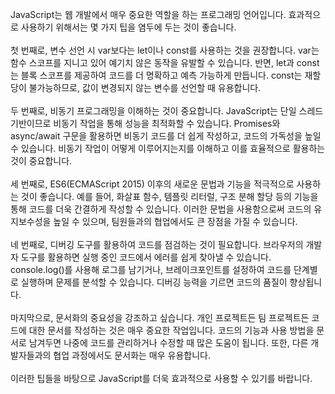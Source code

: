 <p>JavaScript는 웹 개발에서 매우 중요한 역할을 하는 프로그래밍 언어입니다. 효과적으로 사용하기 위해서는 몇 가지 팁을 염두에 두는 것이 좋습니다.<br /><br />첫 번째로, 변수 선언 시 var보다는 let이나 const를 사용하는 것을 권장합니다. var는 함수 스코프를 지니고 있어 예기치 않은 동작을 유발할 수 있습니다. 반면, let과 const는 블록 스코프를 제공하여 코드를 더 명확하고 예측 가능하게 만듭니다. const는 재할당이 불가능하므로, 값이 변경되지 않는 변수를 선언할 때 유용합니다.<br /><br />두 번째로, 비동기 프로그래밍을 이해하는 것이 중요합니다. JavaScript는 단일 스레드 기반이므로 비동기 작업을 통해 성능을 최적화할 수 있습니다. Promises와 async/await 구문을 활용하면 비동기 코드를 더 쉽게 작성하고, 코드의 가독성을 높일 수 있습니다. 비동기 작업이 어떻게 이루어지는지를 이해하고 이를 효율적으로 활용하는 것이 중요합니다.<br /><br />세 번째로, ES6(ECMAScript 2015) 이후의 새로운 문법과 기능을 적극적으로 사용하는 것이 좋습니다. 예를 들어, 화살표 함수, 템플릿 리터럴, 구조 분해 할당 등의 기능을 통해 코드를 더욱 간결하게 작성할 수 있습니다. 이러한 문법을 사용함으로써 코드의 유지보수성을 높일 수 있으며, 팀원들과의 협업에서도 큰 장점을 가질 수 있습니다.<br /><br />네 번째로, 디버깅 도구를 활용하여 코드를 점검하는 것이 필요합니다. 브라우저의 개발자 도구를 활용하면 실행 중인 코드에서 에러를 쉽게 찾아낼 수 있습니다. console.log()를 사용해 로그를 남기거나, 브레이크포인트를 설정하여 코드를 단계별로 실행하며 문제를 분석할 수 있습니다. 디버깅 능력을 기르면 코드의 품질이 향상됩니다.<br /><br />마지막으로, 문서화의 중요성을 강조하고 싶습니다. 개인 프로젝트든 팀 프로젝트든 코드에 대한 문서를 작성하는 것은 매우 중요한 작업입니다. 코드의 기능과 사용 방법을 문서로 남겨두면 나중에 코드를 관리하거나 수정할 때 많은 도움이 됩니다. 또한, 다른 개발자들과의 협업 과정에서도 문서화는 매우 유용합니다.<br /><br />이러한 팁들을 바탕으로 JavaScript를 더욱 효과적으로 사용할 수 있기를 바랍니다.</p>